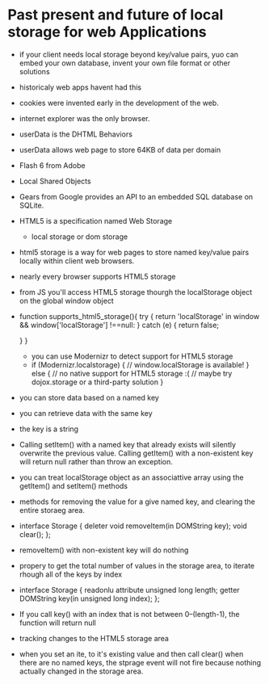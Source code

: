 
# Past present and future of local storage for web Applications

- if your client needs local storage beyond key/value pairs, yuo can embed your own database, invent your own file format or other solutions
- historicaly web apps  havent had this
- cookies were invented early in the development of the web.
- internet explorer was the only browser.
- userData is the DHTML Behaviors
- userData allows web page to store 64KB of data per domain
- Flash 6 from Adobe
- Local Shared Objects
- Gears from Google provides an API to an embedded SQL database on SQLite.
- HTML5 is a specification named Web Storage 
  - local storage or dom storage
- html5 storage is a way for web pages to store named key/value pairs locally within client web browsers.
- nearly every browser supports HTML5 storage
- from JS you'll access HTML5 storage thourgh the localStorage object on the global window object
- function supports_html5_storage(){
  try {
    return 'localStorage' in window && window['localStorage'] !==null:
  } catch (e) {
    return false;

  }
  }

  - you can use Modernizr to detect support for HTML5 storage
  - if (Modernizr.localstorage) {
  // window.localStorage is available!
} else {
  // no native support for HTML5 storage :(
  // maybe try dojox.storage or a third-party solution
}

- you can store data based on a named key
- you can retrieve data with the same key
- the key is a string
- Calling setItem() with a named key that already exists will silently overwrite the previous value. Calling getItem() with a non-existent key will return null rather than throw an exception.
- you can treat localStorage object as an associattive array using the getItem() and setItem() methods
- methods for removing the value for a give named key, and clearing the entire storaeg area. 
- interface Storage {
  deleter void removeItem(in DOMString key);
  void clear();
};
- removeItem() with non-existent key will do nothing
- propery to get the total number of values in the storage area, to iterate rhough all of the keys by index
- interface Storage {
  readonlu attribute unsigned long length;
  getter DOMString key(in unsigned long index);
};
- If you call key() with an index that is not between 0–(length-1), the function will return null

- tracking changes to the HTML5 storage area
- when you set an ite, to it's existing value and then call clear() when there are no named keys, the stprage event will not fire because nothing actually changed in the storage area.

